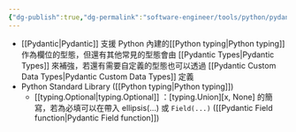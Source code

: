 ```yaml
---
{"dg-publish":true,"dg-permalink":"software-engineer/tools/python/pydantic/Pydantic Field Type","permalink":"/software-engineer/tools/python/pydantic/Pydantic Field Type/","title":"Pydantic Field Type"}
---
```


- [[Pydantic\|Pydantic]] 支援 Python 內建的[[Python typing\|Python typing]] 作為欄位的型態，但還有其他常見的型態會由 [[Pydantic Types\|Pydantic Types]] 來補強，若還有需要自定義的型態也可以透過 [[Pydantic Custom Data Types\|Pydantic Custom Data Types]] 定義
- Python Standard Library ([[Python typing\|Python typing]])
	- [[typing.Optional\|typing.Optional]] ：[typing.Union]\[x, None\] 的簡寫，若為必填可以在帶入 ellipsis(...) 或 `Field(...)` ([[Pydantic Field function\|Pydantic Field function]])